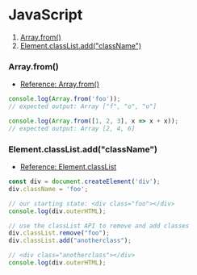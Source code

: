 # JavaScript

1. [Array.from()](#arrayfrom)
2. [Element.classList.add("className")](#elementclasslistaddclassname)

### Array.from()

- [Reference: Array.from()](https://developer.mozilla.org/en-US/docs/Web/JavaScript/Reference/Global_Objects/Array/from)

```javascript
console.log(Array.from('foo'));
// expected output: Array ["f", "o", "o"]

console.log(Array.from([1, 2, 3], x => x + x));
// expected output: Array [2, 4, 6]
```

### Element.classList.add("className")

- [Reference: Element.classList](https://developer.mozilla.org/en-US/docs/Web/API/Element/classList)

```javascript
const div = document.createElement('div');
div.className = 'foo';

// our starting state: <div class="foo"></div>
console.log(div.outerHTML);

// use the classList API to remove and add classes
div.classList.remove("foo");
div.classList.add("anotherclass");

// <div class="anotherclass"></div>
console.log(div.outerHTML);
```
